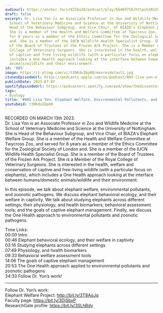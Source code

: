 ```yaml
---
audiourl: https://anchor.fm/s/822ba20/podcast/play/66469716/https%3A%2F%2Fd3ctxlq1ktw2nl.cloudfront.net%2Fstaging%2F2023-2-13%2F3dfc1364-8286-5507-0469-42c54852e6be.m4a
draft: false
excerpt: Dr. Lisa Yon is an Associate Professor in Zoo and Wildlife Medicine at the
  School of Veterinary Medicine and Science at the University of Nottingham. She is
  Head of the Behaviour Subgroup, and Vice Chair, of BIAZA's Elephant Welfare Group.
  She is a member of the Health and Welfare Committee at Twycross Zoo, and served
  for 8 years as a member of the Ethics Committee for the Zoological Society of London
  and. She is a member of the IUCN Wildlife Health Specialist Group. She is a member
  of the Board of Trustees of the Frozen Ark Project. She is a Member of the Royal
  College of Veterinary Surgeons. She is interested in the health, welfare and conservation
  of captive and free-living wildlife (with a particular focus on elephants), which
  includes a One Health approach looking at the interface between humans/domestic
  animals/wildlife and their environment.
id: '805'
image: https://i.ytimg.com/vi/t39KduI6p80/maxresdefault.jpg
itunesEpisodeUrl: https://podcasts.apple.com/us/podcast/805-lisa-yon-elephant-welfare-environmental-pollutants/id1451347236?i=1000619932649&uo=4
publishDate: 2023-07-07
spotifyEpisodeUrl: https://podcasters.spotify.com/pod/show/thedissenter/episodes/805-Lisa-Yon-Elephant-Welfare--Environmental-Pollutants--and-Zoonotic-Pathogens-e20b0ck
tags:
- Biology
title: '#805 Lisa Yon: Elephant Welfare, Environmental Pollutants, and Zoonotic Pathogens'
youtubeid: t39KduI6p80
---
```

<div class="timelinks">

RECORDED ON MARCH 13th 2023.  
Dr. Lisa Yon is an Associate Professor in Zoo and Wildlife Medicine at the School of Veterinary Medicine and Science at the University of Nottingham. She is Head of the Behaviour Subgroup, and Vice Chair, of BIAZA's Elephant Welfare Group. She is a member of the Health and Welfare Committee at Twycross Zoo, and served for 8 years as a member of the Ethics Committee for the Zoological Society of London and. She is a member of the IUCN Wildlife Health Specialist Group. She is a member of the Board of Trustees of the Frozen Ark Project. She is a Member of the Royal College of Veterinary Surgeons. She is interested in the health, welfare and conservation of captive and free-living wildlife (with a particular focus on elephants), which includes a One Health approach looking at the interface between humans/domestic animals/wildlife and their environment.

In this episode, we talk about elephant welfare, environmental pollutants, and zoonotic pathogens. We discuss elephant behavioral ecology, and their welfare in captivity. We talk about studying elephants across different settings; their physiology, and health biomarkers; behavioral assessment tools; and the goals of captive elephant management. Finally, we discuss the One Health approach to environmental pollutants and zoonotic pathogens.

Time Links:  
<time>00:00</time> Intro  
<time>00:46</time> Elephant behavioral ecology, and their welfare in captivity  
<time>03:16</time> Studying elephants across different settings  
<time>07:49</time> Physiology, and health biomarkers  
<time>09:33</time> Behavioral welfare assessment tools  
<time>14:06</time> The goals of captive elephant management  
<time>20:53</time> The One Health approach applied to environmental pollutants and zoonotic pathogens  
<time>34:33</time> Follow Dr. Yon’s work!

---

Follow Dr. Yon’s work:  
Elephant Welfare Project: http://bit.ly/3T8AqJq  
Faculty page: https://bit.ly/3DjSbxP  
ResearchGate profile: https://bit.ly/3SLhBdy
</div>

